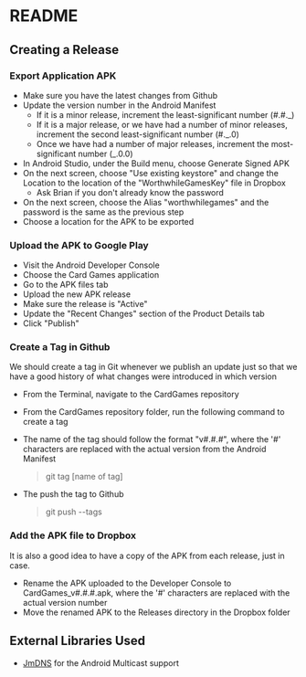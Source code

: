 # README #

## Creating a Release ##

### Export Application APK ###

* Make sure you have the latest changes from Github
* Update the version number in the Android Manifest
  * If it is a minor release, increment the least-significant number (#.#._)
  * If it is a major release, or we have had a number of minor releases, increment the second least-significant number (#._.0)
  * Once we have had a number of major releases, increment the most-significant number (_.0.0)
* In Android Studio, under the Build menu, choose Generate Signed APK
* On the next screen, choose "Use existing keystore" and change the Location to the location of the "WorthwhileGamesKey" file in Dropbox
  * Ask Brian if you don't already know the password
* On the next screen, choose the Alias "worthwhilegames" and the password is the same as the previous step
* Choose a location for the APK to be exported

### Upload the APK to Google Play ###

* Visit the Android Developer Console
* Choose the Card Games application
* Go to the APK files tab
* Upload the new APK release
* Make sure the release is "Active"
* Update the "Recent Changes" section of the Product Details tab
* Click "Publish"

### Create a Tag in Github ###

We should create a tag in Git whenever we publish an update just so that we have a good history of what changes were introduced in which version

* From the Terminal, navigate to the CardGames repository
* From the CardGames repository folder, run the following command to create a tag
* The name of the tag should follow the format "v#.#.#", where the '#' characters are replaced with the actual version from the Android Manifest

    > git tag [name of tag]

* The push the tag to Github

    > git push --tags

### Add the APK file to Dropbox ###

It is also a good idea to have a copy of the APK from each release, just in case.

* Rename the APK uploaded to the Developer Console to CardGames_v#.#.#.apk, where the '#' characters are replaced with the actual version number
* Move the renamed APK to the Releases directory in the Dropbox folder

## External Libraries Used ##

* [JmDNS](http://jmdns.sourceforge.net/) for the Android Multicast support

